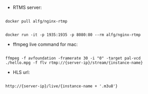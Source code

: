 - RTMS server:

<code>
docker pull alfg/nginx-rtmp

docker run -it -p 1935:1935 -p 8080:80 --rm alfg/nginx-rtmp
</code>

- ffmpeg live command for mac:

<code> 
ffmpeg -f avfoundation -framerate 30 -i "0" -target pal-vcd ./hello.mpg -f flv rtmp://{server-ip}/stream/{instance-name}
</code>

- HLS url:

<code>
http://{server-ip}/live/{instance-name + '.m3u8'}
</code>
